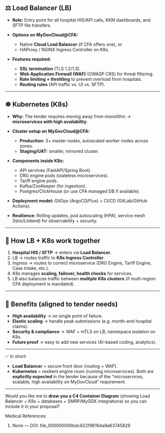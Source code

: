 ## ⚖️ Load Balancer (LB)

* **Role:** Entry point for all hospital HIS/API calls, KKM dashboards, and SFTP file transfers.
* **Options on MyGovCloud@CFA:**

  * Native **Cloud Load Balancer** (if CFA offers one), or
  * HAProxy / NGINX Ingress Controller on K8s.
* **Features required:**

  * **SSL termination** (TLS 1.2/1.3).
  * **Web Application Firewall (WAF)** (OWASP CRS) for threat filtering.
  * **Rate limiting + throttling** to prevent overload from hospitals.
  * **Routing rules** (API traffic vs. UI vs. SFTP).

---

## ☸️ Kubernetes (K8s)

* **Why:** The tender requires moving away from monolithic → **microservices with high availability**.
* **Cluster setup on MyGovCloud@CFA:**

  * **Production:** 3+ master nodes, autoscaled worker nodes across zones.
  * **Staging/UAT:** smaller, mirrored cluster.
* **Components inside K8s:**

  * API services (FastAPI/Spring Boot).
  * DRG engine pods (stateless microservices).
  * Tariff engine pods.
  * Kafka/ZooKeeper (for ingestion).
  * Postgres/ClickHouse (or use CFA managed DB if available).
* **Deployment model:** GitOps (ArgoCD/Flux) + CI/CD (GitLab/GitHub Actions).
* **Resilience:** Rolling updates, pod autoscaling (HPA), service mesh (Istio/Linkerd) for observability + security.

---

## 🔀 How LB + K8s work together

1. **Hospital HIS / SFTP** → enters via **Load Balancer**.
2. LB → routes traffic to **K8s Ingress Controller**.
3. Ingress → routes to correct microservice (DRG Engine, Tariff Engine, Case Intake, etc.).
4. K8s manages **scaling, failover, health checks** for services.
5. LB also balances traffic between **multiple K8s clusters** (if multi-region CFA deployment is mandated).

---

## 📌 Benefits (aligned to tender needs)

* **High availability** → no single point of failure.
* **Elastic scaling** → handle peak submissions (e.g. month-end hospital claims).
* **Security & compliance** → WAF + mTLS on LB, namespace isolation on K8s.
* **Future proof** → easy to add new services (AI-based coding, analytics).

---

✅ In short:

* **Load Balancer** = secure front door (routing + WAF).
* **Kubernetes** = resilient engine room (running microservices).
  Both are **explicitly expected** in the tender because of the “microservices, scalable, high availability on MyGovCloud” requirement.

---

Would you like me to **draw you a C4 Container Diagram** (showing Load Balancer + K8s + databases + SMRP/MyGDX integrations) so you can include it in your proposal?


Medical References:
1. None — DOI: file_000000006bdc622f96164a9a63745829
